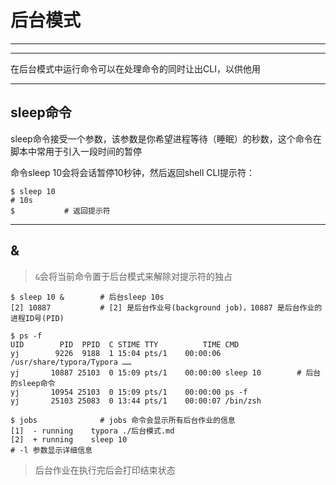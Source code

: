 # 后台模式

---

---

在后台模式中运行命令可以在处理命令的同时让出CLI，以供他用

---

## sleep命令

sleep命令接受一个参数，该参数是你希望进程等待（睡眠）的秒数，这个命令在脚本中常用于引入一段时间的暂停

命令sleep 10会将会话暂停10秒钟，然后返回shell CLI提示符：

```shell
$ sleep 10
# 10s
$			# 返回提示符
```

---

## &

> `&`会将当前命令置于后台模式来解除对提示符的独占

```shell
$ sleep 10 &		# 后台sleep 10s
[2] 10887			# [2] 是后台作业号(background job)，10887 是后台作业的进程ID号(PID)

$ ps -f                   
UID        PID  PPID  C STIME TTY          TIME CMD
yj        9226  9188  1 15:04 pts/1    00:00:06 /usr/share/typora/Typora ……
yj       10887 25103  0 15:09 pts/1    00:00:00 sleep 10		# 后台的sleep命令
yj       10954 25103  0 15:09 pts/1    00:00:00 ps -f
yj       25103 25083  0 13:44 pts/1    00:00:07 /bin/zsh

$ jobs				# jobs 命令会显示所有后台作业的信息
[1]  - running    typora ./后台模式.md
[2]  + running    sleep 10
# -l 参数显示详细信息
```

> 后台作业在执行完后会打印结束状态